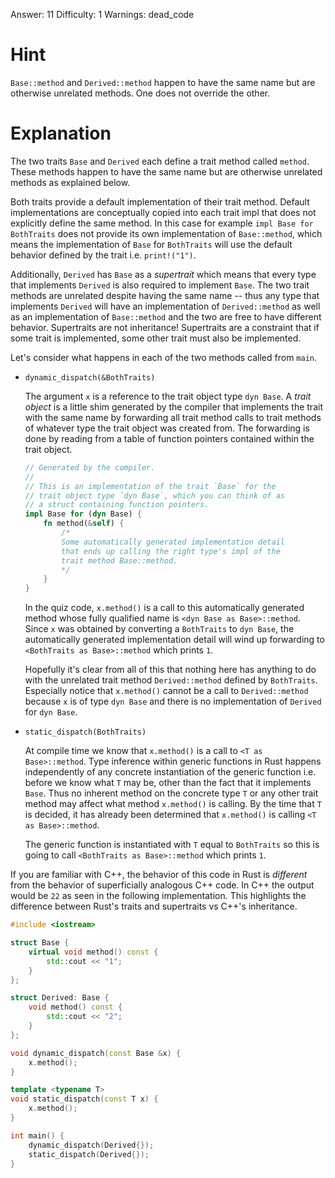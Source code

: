 Answer: 11
Difficulty: 1
Warnings: dead_code

# Hint

`Base::method` and `Derived::method` happen to have the same name but are
otherwise unrelated methods. One does not override the other.

# Explanation

The two traits `Base` and `Derived` each define a trait method called `method`.
These methods happen to have the same name but are otherwise unrelated methods
as explained below.

Both traits provide a default implementation of their trait method. Default
implementations are conceptually copied into each trait impl that does not
explicitly define the same method. In this case for example `impl Base for
BothTraits` does not provide its own implementation of `Base::method`, which
means the implementation of `Base` for `BothTraits` will use the default
behavior defined by the trait i.e. `print!("1")`.

Additionally, `Derived` has `Base` as a _supertrait_ which means that every type
that implements `Derived` is also required to implement `Base`. The two trait
methods are unrelated despite having the same name -- thus any type that
implements `Derived` will have an implementation of `Derived::method` as well as
an implementation of `Base::method` and the two are free to have different
behavior. Supertraits are not inheritance! Supertraits are a constraint that if
some trait is implemented, some other trait must also be implemented.

Let's consider what happens in each of the two methods called from `main`.

- `dynamic_dispatch(&BothTraits)`

    The argument `x` is a reference to the trait object type `dyn Base`. A
    _trait object_ is a little shim generated by the compiler that implements
    the trait with the same name by forwarding all trait method calls to trait
    methods of whatever type the trait object was created from. The forwarding
    is done by reading from a table of function pointers contained within the
    trait object.

    ```rust
    // Generated by the compiler.
    //
    // This is an implementation of the trait `Base` for the
    // trait object type `dyn Base`, which you can think of as
    // a struct containing function pointers.
    impl Base for (dyn Base) {
        fn method(&self) {
            /*
            Some automatically generated implementation detail
            that ends up calling the right type's impl of the
            trait method Base::method.
            */
        }
    }
    ```

    In the quiz code, `x.method()` is a call to this automatically generated
    method whose fully qualified name is `<dyn Base as Base>::method`. Since `x`
    was obtained by converting a `BothTraits` to `dyn Base`, the automatically
    generated implementation detail will wind up forwarding to `<BothTraits as
    Base>::method` which prints `1`.

    Hopefully it's clear from all of this that nothing here has anything to do
    with the unrelated trait method `Derived::method` defined by `BothTraits`.
    Especially notice that `x.method()` cannot be a call to `Derived::method`
    because `x` is of type `dyn Base` and there is no implementation of
    `Derived` for `dyn Base`.

- `static_dispatch(BothTraits)`

    At compile time we know that `x.method()` is a call to `<T as
    Base>::method`. Type inference within generic functions in Rust happens
    independently of any concrete instantiation of the generic function i.e.
    before we know what `T` may be, other than the fact that it implements
    `Base`. Thus no inherent method on the concrete type `T` or any other trait
    method may affect what method `x.method()` is calling. By the time that `T`
    is decided, it has already been determined that `x.method()` is calling `<T
    as Base>::method`.

    The generic function is instantiated with `T` equal to `BothTraits` so this
    is going to call `<BothTraits as Base>::method` which prints `1`.

If you are familiar with C++, the behavior of this code in Rust is _different_
from the behavior of superficially analogous C++ code. In C++ the output would
be `22` as seen in the following implementation. This highlights the difference
between Rust's traits and supertraits vs C++'s inheritance.

```cpp
#include <iostream>

struct Base {
    virtual void method() const {
        std::cout << "1";
    }
};

struct Derived: Base {
    void method() const {
        std::cout << "2";
    }
};

void dynamic_dispatch(const Base &x) {
    x.method();
}

template <typename T>
void static_dispatch(const T x) {
    x.method();
}

int main() {
    dynamic_dispatch(Derived{});
    static_dispatch(Derived{});
}
```
